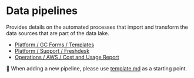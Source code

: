 # Data pipelines

Provides details on the automated processes that import and transform the data sources that are part of the data lake.

- [Platform / GC Forms / Templates](./platform/gc-forms/templates.md)
- [Platform / Support / Freshdesk](./platform/support/freshdesk.md)
- [Operations / AWS / Cost and Usage Report](./operations/aws/cost-and-usage-report.md)

:page_facing_up: When adding a new pipeline, please use [template.md](./template.md) as a starting point.